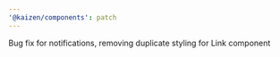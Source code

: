 ```yaml
---
'@kaizen/components': patch
---
```


Bug fix for notifications, removing duplicate styling for Link component
